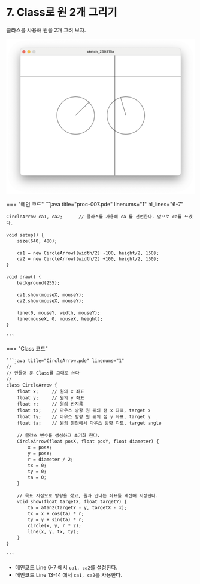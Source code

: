 # 7. Class로 원 2개 그리기

클라스를 사용해 원을 2개 그려 보자.

![실행한 모습](../img/processing-009.png)

=== "메인 코드"
    ```java title="proc-007.pde" linenums="1" hl_lines="6-7"

    CircleArrow ca1, ca2;      // 클라스를 사용해 ca 를 선언한다. 앞으로 ca를 쓰겠다.

    void setup() {
        size(640, 480);
        
        ca1 = new CircleArrow((width/2) -100, height/2, 150);
        ca2 = new CircleArrow((width/2) +100, height/2, 150);
    }

    void draw() {
        background(255);
        
        ca1.show(mouseX, mouseY);
        ca2.show(mouseX, mouseY);
        
        line(0, mouseY, width, mouseY);
        line(mouseX, 0, mouseX, height);
    }

    ```

=== "Class 코드"

    ```java title="CircleArrow.pde" linenums="1"
    //
    // 만들어 둔 Class를 그대로 쓴다
    //
    class CircleArrow {
        float x;     // 원의 x 좌표
        float y;     // 원의 y 좌표
        float r;     // 원의 반지름
        float tx;    // 마우스 방향 원 위의 점 x 좌표, target x
        float ty;    // 마우스 방향 원 위의 점 y 좌표, target y
        float ta;    // 원의 원점에서 마우스 방향 각도, target angle
    
        // 클라스 변수를 생성하고 초기화 한다.
        CircleArrow(float posX, float posY, float diameter) {
            x = posX;
            y = posY;
            r = diameter / 2;
            tx = 0;
            ty = 0;
            ta = 0;
        }
    
        // 목표 지점으로 방향을 찾고, 원과 만나는 좌표를 계산해 저장한다.
        void show(float targetX, float targetY) {
            ta = atan2(targetY - y, targetX - x);
            tx = x + cos(ta) * r;
            ty = y + sin(ta) * r;
            circle(x, y, r * 2);
            line(x, y, tx, ty);
        }
    }

    ```

* 메인코드 Line 6-7 에서 `ca1, ca2`를 설정한다.
* 메인코드 Line 13-14 에서 `ca1, ca2`를 사용한다.